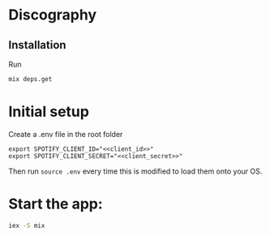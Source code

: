 # Discography

## Installation

Run 

```bash
mix deps.get
```
# Initial setup

Create a .env file in the root folder

```dotenv
export SPOTIFY_CLIENT_ID="<<client_id>>"
export SPOTIFY_CLIENT_SECRET="<<client_secret>>"
```

Then run `source .env` every time this is modified to load them onto your OS.

# Start the app:

```bash
iex -S mix
```

